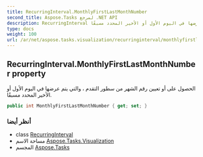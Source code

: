 ```yaml
---
title: RecurringInterval.MonthlyFirstLastMonthNumber
second_title: Aspose.Tasks لمرجع .NET API
description: RecurringInterval ملكية. الحصول على أو تعيين رقم الشهر من سطور التقدم  والتي يتم عرضها في اليوم الأول أو الأخير المحدد مسبقًا.
type: docs
weight: 100
url: /ar/net/aspose.tasks.visualization/recurringinterval/monthlyfirstlastmonthnumber/
---
```

## RecurringInterval.MonthlyFirstLastMonthNumber property

الحصول على أو تعيين رقم الشهر من سطور التقدم ، والتي يتم عرضها في اليوم الأول أو الأخير المحدد مسبقًا.

```csharp
public int MonthlyFirstLastMonthNumber { get; set; }
```

### أنظر أيضا

* class [RecurringInterval](../)
* مساحة الاسم [Aspose.Tasks.Visualization](../../recurringinterval/)
* المجسم [Aspose.Tasks](../../../)


